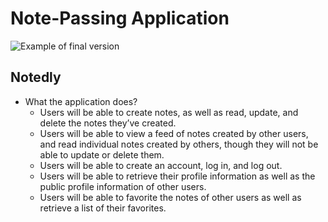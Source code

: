 # Note-Passing Application

![Example of final version](https://github.com/tupes/comit-saskatoon-react/blob/master/applications/notes/notes-example.png)

## Notedly

- What the application does?
  - Users will be able to create notes, as well as read, update, and delete
    the notes they’ve created.
  - Users will be able to view a feed of notes created by other users, and
    read individual notes created by others, though they will not be able
    to update or delete them.
  - Users will be able to create an account, log in, and log out.
  - Users will be able to retrieve their profile information as well as the
    public profile information of other users.
  - Users will be able to favorite the notes of other users as well as
    retrieve a list of their favorites.
